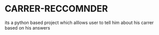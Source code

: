 # CARRER-RECCOMNDER
its a python based project which alllows user to tell him about his carrer based on his answers
